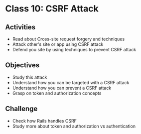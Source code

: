 
# Class 10: CSRF Attack

## Activities
  - Read about Cross-site request forgery and techniques
  - Attack other's site or app using CSRF attack
  - Defend you site by using techniques to prevent CSRF attack

## Objectives
  - Study this attack
  - Understand how you can be targeted with a CSRF attack
  - Understand how you can prevent a CSRF attack
  - Grasp on token and authorization concepts

## Challenge
  - Check how Rails handles CSRF
  - Study more about token and authorization vs authentication
